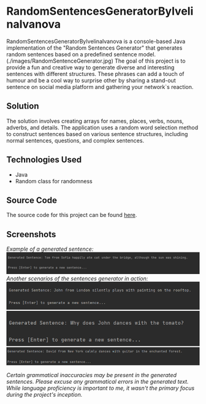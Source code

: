 # RandomSentencesGeneratorByIvelinaIvanova
RandomSentencesGeneratorByIvelinaIvanova is a console-based Java implementation of the "Random Sentences Generator" that generates random sentences based on a predefined sentence model. 
(./images/RandomSentenceGenerator.jpg)
The goal of this project is to provide a fun and creative way to generate diverse and interesting sentences with different structures. These phrases can add a touch of humour and be a cool way to surprise other by sharing a stand-out sentence on social media platform and gathering your network`s reaction.

## Solution
The solution involves creating arrays for names, places, verbs, nouns, adverbs, and details. The application uses a random word selection method to construct sentences based on various sentence structures, including normal sentences, questions, and complex sentences.

## Technologies Used
- Java
- Random class for randomness

## Source Code
The source code for this project can be found [here](./RandomSentencesGenerator.java).

## Screenshots
*Example of a generated sentence:*
![Generated Sentence 1](./images/Screenshot1.png)
*Another scenarios of the sentences generator in action:*
![Generated Sentence 2](./images/Screenshot2.png)
![Generated Sentence 3](./images/Screenshot3.png)
![Generated Sentence 4](./images/Screenshot4.png)

*Certain grammatical inaccuracies may be present in the generated sentences. Please excuse any grammatical errors in the generated text. While language proficiency is important to me, it wasn't the primary focus during the project's inception.*
